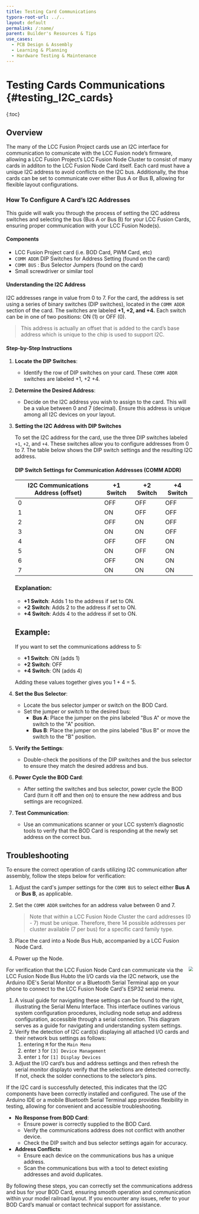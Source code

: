 ```yaml
---
title: Testing Card Communications
typora-root-url: ../..
layout: default
permalink: /:name/
parent: Builder's Resources & Tips
use_cases:
  - PCB Design & Assembly
  - Learning & Planning
  - Hardware Testing & Maintenance
---
```

# Testing Cards Communications {#testing_I2C_cards}
{:toc}
## Overview

The many of the LCC Fusion Project cards use an I2C interface for communication to comunicate with the LCC Fusion node’s firmware, allowing a LCC Fusion Project’s LCC Fusion Node Cluster to consist of many cards in additon to the LCC Fusion Node Card itself. Each card must have a unique I2C address to avoid conflicts on the I2C bus. Additionally, the thse cards can be set to communicate over either Bus A or Bus B, allowing for flexible layout configurations.

### How To Configure A Card’s I2C Addresses

This guide will walk you through the process of setting the I2C address switches and selecting the bus (Bus A or Bus B) for your LCC Fusion Cards, ensuring proper communication with your LCC Fusion Node(s).

#### Components

- LCC Fusion Project card (i.e. BOD Card, PWM Card, etc)
- `COMM ADDR` DIP Switches for Address Setting (found on the card)
- `COMM BUS` : Bus Selector Jumpers (found on the card)
- Small screwdriver or similar tool

#### Understanding the I2C Address

I2C addresses range in value from 0 to 7. For the card, the address is set using a series of binary switches (DIP switches), located in the `COMM ADDR` section of the card.  The switches are labeled **+1, +2, and +4.**   Each switch can be in one of two positions: ON (1) or OFF (0).

> This address is actually an offset that is added to the card’s base address which is unique to the chip is used to support I2C. 

#### Step-by-Step Instructions

1. **Locate the DIP Switches**:

   - Identify the row of DIP switches on your card. These `COMM ADDR` switches are labeled +1, +2 +4.

2. **Determine the Desired Address**:

   - Decide on the I2C address you wish to assign to the card. This will be a value between 0 and 7 (decimal). Ensure this address is unique among all I2C devices on your layout.

3. **Setting the I2C Address with DIP Switches**

   To set the I2C address for the card, use the three DIP switches labeled `+1`, `+2`, and `+4`. These switches allow you to configure addresses from 0 to 7. The table below shows the DIP switch settings and the resulting I2C address.

   #### DIP Switch Settings for Communication Addresses (COMM ADDR)

   | I2C Communications Address (offset) | +1 Switch | +2 Switch | +4 Switch |
   | ----------------------------------- | --------- | --------- | --------- |
   | 0                                   | OFF       | OFF       | OFF       |
   | 1                                   | ON        | OFF       | OFF       |
   | 2                                   | OFF       | ON        | OFF       |
   | 3                                   | ON        | ON        | OFF       |
   | 4                                   | OFF       | OFF       | ON        |
   | 5                                   | ON        | OFF       | ON        |
   | 6                                   | OFF       | ON        | ON        |
   | 7                                   | ON        | ON        | ON        |

   ### Explanation:

   - **+1 Switch**: Adds 1 to the address if set to ON.
   - **+2 Switch**: Adds 2 to the address if set to ON.
   - **+4 Switch**: Adds 4 to the address if set to ON.

   ## Example:

   If you want to set the communications address to 5:

   - **+1 Switch**: ON (adds 1)
   - **+2 Switch**: OFF
   - **+4 Switch**: ON (adds 4)

   Adding these values together gives you 1 + 4 = 5.

4. **Set the Bus Selector**:

   - Locate the bus selector jumper or switch on the BOD Card.
   - Set the jumper or switch to the desired bus:
     - **Bus A**: Place the jumper on the pins labeled "Bus A" or move the switch to the "A" position.
     - **Bus B**: Place the jumper on the pins labeled "Bus B" or move the switch to the "B" position.

5. **Verify the Settings**:

   - Double-check the positions of the DIP switches and the bus selector to ensure they match the desired address and bus.

6. **Power Cycle the BOD Card**:

   - After setting the switches and bus selector, power cycle the BOD Card (turn it off and then on) to ensure the new address and bus settings are recognized.

7. **Test Communication**:

   - Use an communications scanner or your LCC system’s diagnostic tools to verify that the BOD Card is responding at the newly set address on the correct bus.

## Troubleshooting

To ensure the correct operation of cards utilizing I2C communication after assembly, follow the steps below for verification:

1. Adjust the card's jumper settings for the `COMM BUS` to select either **Bus A** or **Bus B**, as applicable.

2. Set the `COMM ADDR` switches for an address value between 0 and 7.

   > Note that within a LCC Fusion Node Cluster the card addresses (0 - 7) must be unique.  Therefore, there 14 possible addresses per cluster available (7 per bus) for a specific card family type.

3. Place the card into a Node Bus Hub, accompanied by a LCC Fusion Node Card.

4. Power up the Node.

<img src="{{ site.baseurl }}/assets/images/pcbs/Serial_Menu_Display_Devices.png" style="zoom:70%; float:right" />For verification that the LCC Fusion Node Card can communicate via the LCC Fusion Node Bus Hubto the I/O cards via the I2C network, use the Arduino IDE's Serial Monitor or a Bluetooth Serial Terminal app on your phone to connect to the LCC Fusion Node Card's ESP32 serial menu. 

1. A visual guide for navigating these settings can be found to the right, illustrating the Serial Menu Interface. This interface outlines various system configuration procedures, including node setup and address configuration, accessible through a serial connection. This diagram serves as a guide for navigating and understanding system settings.
2. Verify the detection of I2C card(s)  displaying all attached I/O cards and their network bus settings as follows:
   1. entering `M` for the `Main Menu`
   2. enter `3` for `[3] Device Management`
   3. enter `1` for `[1] Display Devices`  
3. Adjust the I/O card’s bus and address settings and then refresh the serial monitor displayto verify that the selections are detected correctly.  If not, check the solder connections to the selector’s pins.

If the I2C card is successfully detected, this indicates that the I2C components have been correctly installed and configured. The use of the Arduino IDE or a mobile Bluetooth Serial Terminal app provides flexibility in testing, allowing for convenient and accessible troubleshooting.

- **No Response from BOD Card**:
  - Ensure power is correctly supplied to the BOD Card.
  - Verify the communications address does not conflict with another device.
  - Check the DIP switch and bus selector settings again for accuracy.
- **Address Conflicts**:
  - Ensure each device on the communications bus has a unique address.
  - Scan the communications bus with a tool to detect existing addresses and avoid duplicates.

By following these steps, you can correctly set the communications address and bus for your BOD Card, ensuring smooth operation and communication within your model railroad layout. If you encounter any issues, refer to your BOD Card’s manual or contact technical support for assistance.

